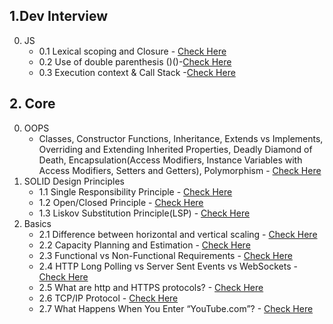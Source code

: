 ## 1.Dev Interview
0. JS
   - 0.1 Lexical scoping and Closure - [Check Here](./1.%20DEV_INTERVIEW/js/Lexical%20scoping%20and%20Closure/README.md)
   - 0.2 Use of double parenthesis  ()()-[Check Here](./1.%20DEV_INTERVIEW/js/Use%20of%20double%20parenthesis%20%20()()/README.md)
   - 0.3 Execution context & Call Stack -[Check Here](./1.%20DEV_INTERVIEW/js/Execution%20context%20&%20Call%20Stack/README.md)
## 2. Core
0. OOPS
    - Classes, Constructor Functions, Inheritance, Extends vs Implements, Overriding and Extending Inherited Properties, Deadly Diamond of Death, Encapsulation(Access Modifiers, Instance Variables with Access Modifiers, Setters and Getters), Polymorphism - [Check Here](./2.CORE/0.OOPS/README.md)
1. SOLID Design Principles
    - 1.1 Single Responsibility Principle - [Check Here](https://codexam.notion.site/1-1-Single-Responsibility-Principle-7a216a570d564aeb84ae4c642196d368)
    - 1.2 Open/Closed Principle - [Check Here](https://codexam.notion.site/1-2-Open-Closed-Principle-9d3af70db1d847e38457ce7415929a41?pvs=25)
    - 1.3 Liskov Substitution Principle(LSP) - [Check Here](https://codexam.notion.site/1-3-Liskov-Substitution-Principle-LSP-21fc852a1de64e6bb8421c14ba90cdc0?pvs=25)
2. Basics
    - 2.1 Difference between horizontal and vertical scaling - [Check Here](https://codexam.notion.site/2-1-Difference-between-horizontal-and-vertical-scaling-653b8ae534324838ac447047278f3930)
    - 2.2 Capacity Planning and Estimation - [Check Here](https://codexam.notion.site/2-2-Capacity-Planning-and-Estimation-734f72a872294a1e8c2d0620d191a936?pvs=25)
    - 2.3 Functional vs Non-Functional Requirements - [Check Here](https://codexam.notion.site/2-3-Functional-vs-Non-Functional-Requirements-cb9e6e7a2a9847b68d890b9ed066f6f6)
    - 2.4 HTTP Long Polling vs Server Sent Events vs WebSockets - [Check Here](https://codexam.notion.site/2-4-HTTP-Long-Polling-vs-Server-Sent-Events-vs-WebSockets-af3c3e3f47574027a9e081b4e47b2181?pvs=25)
   - 2.5 What are http and HTTPS protocols? - [Check Here](https://codexam.notion.site/2-5-What-are-http-and-HTTPS-protocols-781cac1fdc1d4e3c829bb0b278e4bbb1)
   - 2.6 TCP/IP Protocol - [Check Here](https://codexam.notion.site/2-6-TCP-IP-Protocol-fabde03a569a49f3919b93f33a4d4bc7?pvs=25)
   - 2.7 What Happens When You Enter “YouTube.com”? - [Check Here](https://codexam.notion.site/2-7-What-Happens-When-You-Enter-youtube-com-429c7ce443254249b0969350f38db1f1?pvs=25)
